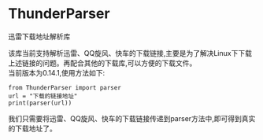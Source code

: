# ThunderParser
迅雷下载地址解析库

该库当前支持解析迅雷、QQ旋风、快车的下载链接,主要是为了解决Linux下下载上述链接的问题。再配合其他的下载库,可以方便的下载文件。  
当前版本为0.14.1,使用方法如下:

```
from ThunderParser import parser
url = "下载的链接地址"
print(parser(url))
```

我们只需要将迅雷、QQ旋风、快车的下载链接传递到parser方法中,即可得到真实的下载地址了。
